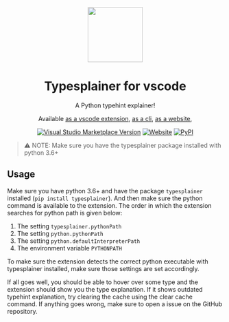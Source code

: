 <div align="center">
<img src="https://i.imgur.com/5IFkzIf.png" width="128px">
<h1>Typesplainer for vscode</h1>
 A Python typehint explainer!

Available [as a vscode extension](https://marketplace.visualstudio.com/items?itemName=WasiMaster.typesplainer), [as a cli](https://pypi.org/project/typesplainer), [as a website](https://typesplainer.herokuapp.com),

[![Visual Studio Marketplace Version](https://img.shields.io/visual-studio-marketplace/v/WasiMaster.typesplainer?label=vscode)](https://marketplace.visualstudio.com/items?itemName=WasiMaster.typesplainer) [![Website](https://img.shields.io/website?url=https%3A%2F%2Ftypesplainer.herokuapp.com)](https://typesplainer.herokuapp.com) [![PyPI](https://img.shields.io/pypi/v/typesplainer?label=cli)](https://pypi.org/project/typesplainer)
</div>

> ⚠️ NOTE: Make sure you have the typesplainer package installed with python 3.6+

## Usage

Make sure you have python 3.6+ and have the package `typesplainer` installed (`pip install typesplainer`). And then make sure the python command is available to the extension. The order in which the extension searches for python path is given below:

1. The setting `typesplainer.pythonPath`
2. The setting `python.pythonPath`
3. The setting `python.defaultInterpreterPath`
4. The environment variable `PYTHONPATH`

To make sure the extension detects the correct python executable with typesplainer installed, make sure those settings are set accordingly.

If all goes well, you should be able to hover over some type and the extension should show you the type explanation. If it shows outdated typehint explanation, try clearing the cache using the clear cache command. If anything goes wrong, make sure to open a issue on the GitHub repository.

